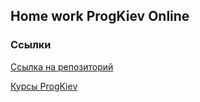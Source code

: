 ## Home work ProgKiev Online
### Ссылки
[Ссылка на репозиторий](https://github.com/Sergey-Teslya)

[Курсы ProgKiev](https://prog.kiev.ua/)